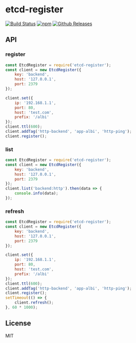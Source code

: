 # etcd-register

[![Build Status](https://travis-ci.org/vicanso/etcd-register.svg?branch=master)](https://travis-ci.org/vicanso/etcd-register)
[![npm](http://img.shields.io/npm/v/etcd-register.svg?style=flat-square)](https://www.npmjs.org/package/etcd-register)
[![Github Releases](https://img.shields.io/npm/dm/etcd-register.svg?style=flat-square)](https://github.com/vicanso/etcd-register)

## API

### register

```js
const EtcdRegister = require('etcd-register');
const client = new EtcdRegister({
	key: 'backend',
	host: '127.0.0.1',
	port: 2379
});

client.set({
	ip: '192.168.1.1',
	port: 80,
	host: 'test.com',
	prefix: '/albi'
});
client.ttl(600);
client.addTag('http-backend', 'app-albi', 'http-ping');
client.register();
```

### list

```js
const EtcdRegister = require('etcd-register');
const client = new EtcdRegister({
	key: 'backend',
	host: '127.0.0.1',
	port: 2379
});
client.list('backend:http').then(data => {
	console.info(data);
});
```

### refresh

```js
const EtcdRegister = require('etcd-register');
const client = new EtcdRegister({
	key: 'backend',
	host: '127.0.0.1',
	port: 2379
});

client.set({
	ip: '192.168.1.1',
	port: 80,
	host: 'test.com',
	prefix: '/albi'
});
client.ttl(600);
client.addTag('http-backend', 'app-albi', 'http-ping');
client.register();
setTimeout(() => {
	client.refresh();
}, 60 * 1000);
```

## License

MIT